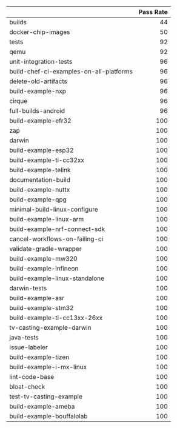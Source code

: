 |                                         |   Pass Rate |
|:----------------------------------------|------------:|
| builds                                  |          44 |
| docker-chip-images                      |          50 |
| tests                                   |          92 |
| qemu                                    |          92 |
| unit-integration-tests                  |          96 |
| build-chef-ci-examples-on-all-platforms |          96 |
| delete-old-artifacts                    |          96 |
| build-example-nxp                       |          96 |
| cirque                                  |          96 |
| full-builds-android                     |          96 |
| build-example-efr32                     |         100 |
| zap                                     |         100 |
| darwin                                  |         100 |
| build-example-esp32                     |         100 |
| build-example-ti-cc32xx                 |         100 |
| build-example-telink                    |         100 |
| documentation-build                     |         100 |
| build-example-nuttx                     |         100 |
| build-example-qpg                       |         100 |
| minimal-build-linux-configure           |         100 |
| build-example-linux-arm                 |         100 |
| build-example-nrf-connect-sdk           |         100 |
| cancel-workflows-on-failing-ci          |         100 |
| validate-gradle-wrapper                 |         100 |
| build-example-mw320                     |         100 |
| build-example-infineon                  |         100 |
| build-example-linux-standalone          |         100 |
| darwin-tests                            |         100 |
| build-example-asr                       |         100 |
| build-example-stm32                     |         100 |
| build-example-ti-cc13xx-26xx            |         100 |
| tv-casting-example-darwin               |         100 |
| java-tests                              |         100 |
| issue-labeler                           |         100 |
| build-example-tizen                     |         100 |
| build-example-i-mx-linux                |         100 |
| lint-code-base                          |         100 |
| bloat-check                             |         100 |
| test-tv-casting-example                 |         100 |
| build-example-ameba                     |         100 |
| build-example-bouffalolab               |         100 |